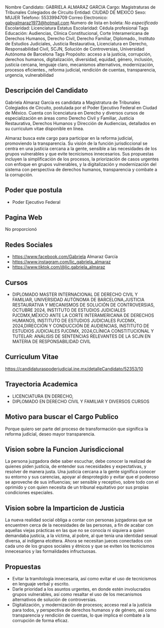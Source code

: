 Nombre Candidato: GABRIELA ALMARAZ GARCIA
Cargo: Magistraturas de Tribunales Colegiados de Circuito
Entidad: CIUDAD DE MEXICO
Sexo: MUJER
Telefono: 5533994709
Correo Electronico: gabyalmaraz1973@hotmail.com
Numero de lista en boleta: *No especificado*
Escolaridad: Licenciatura
Estatus Escolaridad: Cédula profesional
Tags Educación: Audiencias, Clínica Constitucional, Corte Interamericana de Derechos Humanos, Derecho Civil, Derecho Familiar, Diplomado., Instituto de Estudios Judiciales, Justicia Restaurativa, Licenciatura en Derecho, Responsabilidad Civil, SCJN, Solución de Controversias, Universidad Autónoma de Barcelona
Tags Propósito: acceso a la justicia, corrupción, derechos humanos, digitalización, diversidad, equidad, género, inclusión, justicia cercana, lenguaje claro, mecanismos alternativos, modernización, procesos eficientes., reforma judicial, rendición de cuentas, transparencia, urgencia, vulnerabilidad


## Descripción del Candidato 

Gabriela Almaraz García es candidata a Magistratura de Tribunales Colegiados de Circuito, postulada por el Poder Ejecutivo Federal en Ciudad de México. Cuenta con licenciatura en Derecho y diversos cursos de especialización en áreas como Derecho Civil y Familiar, Justicia Restaurativa, Derechos Humanos y Dirección de Audiencias, detallados en su curriculum vitae disponible en línea.

Almaraz busca este cargo para participar en la reforma judicial, promoviendo la transparencia. Su visión de la función jurisdiccional se centra en una justicia cercana a la gente, sensible a las necesidades de los grupos vulnerables y que evite tecnicismos innecesarios. Sus propuestas incluyen la simplificación de los procesos, la priorización de casos urgentes con enfoque en grupos vulnerables, y la digitalización y modernización del sistema con perspectiva de derechos humanos, transparencia y combate a la corrupción.


## Poder que postula

- Poder Ejecutivo Federal


## Pagina Web

No proporcionó


## Redes Sociales

- https://www.facebook.com/Gabriela Almaraz García
- https://www.instagram.com/lic_gabriela_almaraz
- https://www.tiktok.com/@lic.gabriela_almaraz


## Cursos

- DIPLOMADO MASTER INTERNACIONAL DE DERECHO CIVIL Y FAMILIAR, UNIVERSIDAD AUTÓNOMA DE BARCELONA,JUSTICIA RESTAURATIVA Y MECANISMOS DE SOLUCIÓN DE CONTROVERSIAS, OCTUBRE 2024, INSTITUTO DE ESTUDIOS JUDICIALES PJCDMX,MÉXICO ANTE LA CORTE INTERAMERICANA DE DERECHOS HUMANOS, INSTITUTO DE ESTUDIOS JUDICIALES PJCDMX, 2024,DIRECCIÓN Y CONDUCCIÓN DE AUDIENCIAS, INSTITUTO DE ESTUDIOS JUDICIALES PJCDMX, 2024,CLÍNICA CONSTITUCIONAL Y TUTELAR: ANÁLISIS DE SENTENCIAS RELEVANTES DE LA SCJN EN MATERIA DE RESPONSABILIDAD CIVIL


## Curriculum Vitae

https://candidaturaspoderjudicial.ine.mx/detalleCandidato/52353/10


## Trayectoria Academica

- LICENCIATURA EN DERECHO,
- DIPLOMADO EN DERECHO CIVIL Y FAMILIAR Y DIVERSOS CURSOS


## Motivo para buscar el Cargo Publico

Porque quiero ser parte del proceso de transformación que significa la reforma judicial, deseo mayor transparencia.


## Vision sobre la Funcion Jurisdiccional

La persona juzgadora debe saber escuchar, debe conocer la realizad de quienes piden justicia, de entender sus necesidades y expectativas, y resolver de manera justa. Una justicia cercana a la gente significa conocer su entorno y sus carencias, apoyar al desprotegido y evitar que el poderoso se aproveche de sus influencias; ser sensible y receptivo, sobre todo con el oprimido y con quien necesita de un tribunal equitativo por sus propias condiciones especiales.


## Vision sobre la Imparticion de Justicia

La nueva realidad social obliga a contar con personas juzgadoras que se encuentren cerca de la necesidades de las personas, a fin de acabar con aquellas viejas prácticas en las que no se conocía ni siquiera a quien demandaba justicia, a la víctima, al pobre, al que tenía una identidad sexual diversa, al indígena etcétera. Ahora se necesitan jueces conectados con cada uno de los grupos sociales y étnicos y que se eviten los tecnicismos innecesarios y las formalidades infructuosas.


## Propuestas

- Evitar la tramitología innecesaria, así como evitar el uso de tecnicismos en lenguaje verbal y escrito.
- Darle prioridad a los asuntos urgentes, en donde estén involucrados grupos vulnerables, así como resaltar el uso de los mecanismos alternativos de solución de controversias.
- Digitalización, y modernización de procesos; acceso real a la justicia para todos, y perspectiva de derechos humanos y de género, así como transparencia y rendición de cuentas, lo que implica el combate a la corrupción de forma eficaz.

